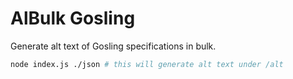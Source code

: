 # AlBulk Gosling

Generate alt text of Gosling specifications in bulk.

```bash
node index.js ./json # this will generate alt text under /alt
```
